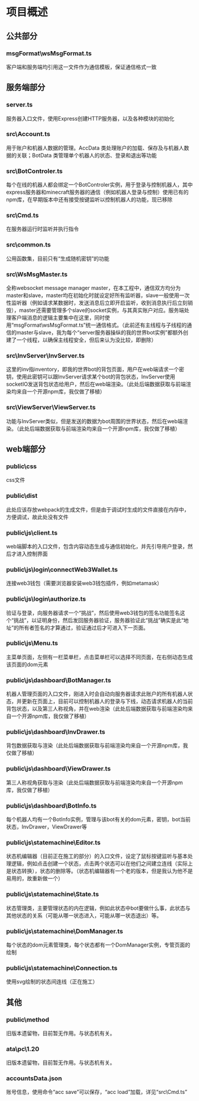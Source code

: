 # 项目概述

## 公共部分

### msgFormat\wsMsgFormat.ts
客户端和服务端均引用这一文件作为通信模板，保证通信格式一致

## 服务端部分

### server.ts
服务器入口文件，使用Express创建HTTP服务器，以及各种模块的初始化

### src\Account.ts
用于账户和机器人数据的管理。AccData 类处理账户的加载、保存及与机器人数据的关联；BotData 类管理单个机器人的状态、登录和退出等功能

### src\BotControler.ts
每个在线的机器人都会绑定一个BotControler实例，用于登录与控制机器人，其中express服务器和minecraft服务器的通信（例如机器人登录与控制）使用已有的npm库，在早期版本中还有接受按键监听以控制机器人的功能，现已移除

### src\Cmd.ts
在服务器运行时监听并执行指令

### src\common.ts
公用函数集，目前只有“生成随机密钥”的功能

### src\WsMsgMaster.ts
全称websocket message manager master，在本工程中，通信双方均分为master和slave，master均在初始化时就设定好所有监听器，slave一般使用一次性监听器（例如请求某数据时，发送消息后立即开启监听，收到消息执行后立刻销毁），master还需要管理多个slave的socket实例，与其真实账户对应。服务端处理客户端消息的逻辑主要集中在这里，同时使用“msgFormat\wsMsgFormat.ts”统一通信格式。（此前还有主线程与子线程的通信的master与slave，我为每个“server服务器操纵的我的世界bot实例”都额外创建了一个线程，以确保主线程安全，但后来认为没比较，即删除）

### src\InvServer\InvServer.ts
这里的inv指inventory，即我的世界bot的背包页面，用户在web端请求一个密钥，使用此密钥可以跟InvServer请求某个bot的背包状态，InvServer使用socketIO发送背包状态给用户，然后在web端渲染。（此处后端数据获取与前端渲染均来自一个开源npm库，我仅做了移植）

### src\ViewServer\ViewServer.ts
功能与InvServer类似，但是发送的数据为bot周围的世界状态，然后在web端渲染。（此处后端数据获取与前端渲染均来自一个开源npm库，我仅做了移植）

## web端部分

### public\css
css文件

### public\dist
此处应该存放webpack的生成文件，但是由于调试时生成的文件直接在内存中，方便调试，故此处没有文件

### public\js\client.ts
web端脚本的入口文件，包含内容动态生成与通信初始化，并先引导用户登录，然后才进入控制界面

### public\js\login\connectWeb3Wallet.ts
连接web3钱包（需要浏览器安装web3钱包插件，例如metamask）

### public\js\login\authorize.ts
验证与登录，向服务器请求一个“挑战”，然后使用web3钱包的签名功能签名这个“挑战”，以证明身份，然后发回服务器验证，服务器验证此“挑战”确实是此“地址”的所有者签名的才算通过，验证通过后才可进入下一页面。

### public\js\Menu.ts
主菜单页面，左侧有一栏菜单栏，点击菜单栏可以选择不同页面，在右侧动态生成该页面的dom元素

### public\js\dashboard\BotManager.ts
机器人管理页面的入口文件，刚进入时会自动向服务器请求此账户的所有机器人状态，并更新在页面上，目前可以控制机器人的登录与下线，动态请求机器人的当前背包状态，以及第三人称视角，并在web渲染（此处后端数据获取与前端渲染均来自一个开源npm库，我仅做了移植）

### public\js\dashboard\InvDrawer.ts
背包数据获取与渲染（此处后端数据获取与前端渲染均来自一个开源npm库，我仅做了移植）

### public\js\dashboard\ViewDrawer.ts
第三人称视角获取与渲染（此处后端数据获取与前端渲染均来自一个开源npm库，我仅做了移植）

### public\js\dashboard\BotInfo.ts
每个机器人均有一个BotInfo实例，管理与该bot有关的dom元素，密钥，bot当前状态，InvDrawer，ViewDrawer等

### public\js\statemachine\Editor.ts
状态机编辑器（目前正在施工的部分）的入口文件，设定了鼠标按键监听与基本处理逻辑，例如点击创建一个状态，点击两个状态可以在他们之间建立连线（实际上是状态转换），状态的删除等。（状态机编辑器有一个老的版本，但是我认为他不是易用的，故重新做一个）

### public\js\statemachine\State.ts
状态管理类，主要管理状态的内在逻辑，例如此状态中bot要做什么事，此状态与其他状态的关系（可能从哪一状态进入，可能从哪一状态退出）等。

### public\js\statemachine\DomManager.ts
每个状态的dom元素管理类，每个状态都有一个DomManager实例，专管页面的绘制

### public\js\statemachine\Connection.ts
使用svg绘制的状态间连线（正在施工）

## 其他

### public\method
旧版本遗留物，目前暂无作用。与状态机有关。

### ata\pc\1.20
旧版本遗留物，目前暂无作用。与状态机有关。

### accountsData.json
账号信息，使用命令“acc save”可以保存，“acc load”加载，详见“src\Cmd.ts”